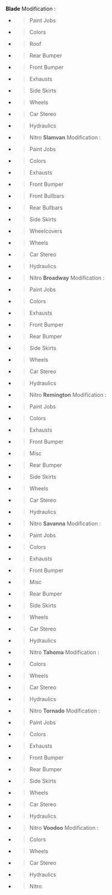 **Blade**
Modification :
- > Paint Jobs  
- > Colors  
- > Roof  
- > Rear Bumper  
- > Front Bumper  
- > Exhausts  
- > Side Skirts  
- > Wheels  
- > Car Stereo  
- > Hydraulics  
- > Nitro
  > **Slamvan**
Modification :
- > Paint Jobs  
- > Colors  
- > Exhausts  
- > Front Bumper  
- > Front Bullbars  
- > Rear Bullbars  
- > Side Skirts  
- > Wheelcovers  
- > Wheels  
- > Car Stereo  
- > Hydraulics  
- > Nitro
  > **Broadway**
Modification :
- > Paint Jobs  
- > Colors  
- > Exhausts  
- > Front Bumper  
- > Rear Bumper  
- > Side Skirts  
- > Wheels  
- > Car Stereo  
- > Hydraulics  
- > Nitro
  > **Remington**
Modification :
- > Paint Jobs  
- > Colors  
- > Exhausts  
- > Front Bumper  
- > Misc  
- > Rear Bumper  
- > Side Skirts  
- > Wheels  
- > Car Stereo  
- > Hydraulics  
- > Nitro
  > **Savanna**
Modification :
- > Paint Jobs  
- > Colors  
- > Exhausts  
- > Front Bumper  
- > Misc  
- > Rear Bumper  
- > Side Skirts  
- > Wheels  
- > Car Stereo  
- > Hydraulics  
- > Nitro
  > **Tahoma**
Modification :
- > Colors  
- > Wheels  
- > Car Stereo  
- > Hydraulics  
- > Nitro
  > **Tornado**
Modification :
- > Paint Jobs 
- > Colors  
- > Exhausts  
- > Front Bumper  
- > Rear Bumper  
- > Side Skirts  
- > Wheels  
- > Car Stereo  
- > Hydraulics  
- > Nitro
  > **Voodoo**
Modification :
- > Colors  
- > Wheels  
- > Car Stereo  
- > Hydraulics  
- > Nitro
